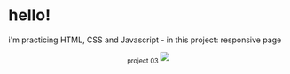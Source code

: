 # hello!

i'm practicing HTML, CSS and Javascript - in this project: responsive page

<p align="center"> 
    <sub> project 03 </sub>
    <img src= "./img/gt-planets.gif" />
</p>
